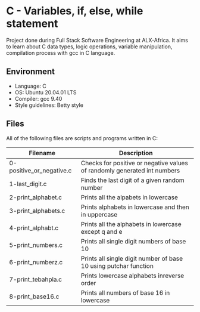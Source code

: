 # C - Variables, if, else, while statement
Project done during Full Stack Software Engineering at ALX-Africa. It aims to learn about C data types, logic operations, variable manipulation, compilation process with gcc in C language.

## Environment

* Language: C
* OS: Ubuntu 20.04.01 LTS
* Compiler: gcc 9.40
* Style guidelines: Betty style

## Files
All of the following files are scripts and programs written in C:

Filename | Description
--- | ---
0-positive_or_negative.c | Checks for positive or negative values of randomly generated int numbers
1-last_digit.c | Finds the last digit of a given random number
2-print_alphabet.c | Prints all the alpabets in lowercase
3-print_alphabets.c | Prints alphabets in lowercase and then in uppercase
4-print_alphabt.c | Prints all the alphabets in lowercase except q and e
5-print_numbers.c | Prints all single digit numbers of base 10
6-print_numberz.c | Prints all single digit number of base 10 using putchar function
7-print_tebahpla.c | Prints lowercase alphabets inreverse order
8-print_base16.c | Prints all numbers of base 16 in lowercase
